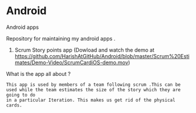 Android
=======

Android apps

Repository for maintaining my android apps .

1) Scrum Story points app (Dowload and watch the demo at https://github.com/HarishAtGitHub/Android/blob/master/Scrum%20Estimates/Demo-Video/ScrumCardiOS-demo.mov)

What is the app all about ?

    This app is used by members of a team following scrum .This can be used while the team estimates the size of the story which they are going to do
    in a particular Iteration. This makes us get rid of the physical cards.
    
    

